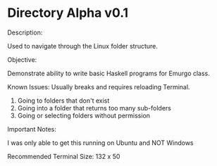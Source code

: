 # Directory Alpha v0.1
Description:

  Used to navigate through the Linux folder structure.

Objective:

  Demonstrate ability to write basic Haskell programs for Emurgo class.

Known Issues: Usually breaks and requires reloading Terminal.

  1. Going to folders that don't exist
  2. Going into a folder that returns too many sub-folders
  3. Going or selecting folders without permission

Important Notes:

  I was only able to get this running on Ubuntu and NOT Windows
  
  Recommended Terminal Size: 132 x 50
